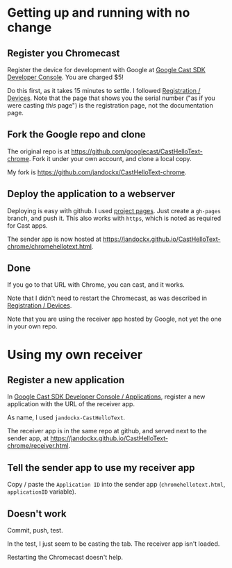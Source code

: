 # Getting up and running with no change



## Register you Chromecast

Register the device for development with Google at
[Google Cast SDK Developer Console]. You are charged $5!

Do this first, as it takes 15 minutes to settle.
I followed [Registration / Devices]. Note that
the page that shows you the serial number ("as if you were casting *this* page") is the registration page,
not the documentation page.



## Fork the Google repo and clone

The original repo is at <https://github.com/googlecast/CastHelloText-chrome>. Fork it under your own account,
and clone a local copy.

My fork is <https://github.com/jandockx/CastHelloText-chrome>.



## Deploy the application to a webserver

Deploying is easy with github. I used
[project pages](https://help.github.com/articles/user-organization-and-project-pages/).
Just create a `gh-pages` branch, and push it. This also works with `https`, which is noted as required for Cast apps.

The sender app is now hosted at <https://jandockx.github.io/CastHelloText-chrome/chromehellotext.html>.



## Done

If you go to that URL with Chrome, you can cast, and it works.

Note that I didn't need to restart the Chromecast, as was described in
[Registration / Devices].

Note that you are using the receiver app hosted by Google, not yet the one in your own repo.





# Using my own receiver



## Register a new application

In [Google Cast SDK Developer Console / Applications], register a new application with the URL of the receiver app.

As name, I used `jandockx-CastHelloText`.

The receiver app is in the same repo at github, and served next to the sender app, at
<https://jandockx.github.io/CastHelloText-chrome/receiver.html>.



## Tell the sender app to use my receiver app

Copy / paste the `Application ID` into the sender app (`chromehellotext.html`, `applicationID` variable).



## Doesn't work

Commit, push, test.

In the test, I just seem to be casting the tab. The receiver app isn't loaded.

Restarting the Chromecast doesn't help.










[Google Cast SDK Developer Console]: https://cast.google.com/publish/#/overview
[Google Cast SDK Developer Console / Applications]: https://cast.google.com/publish/#/applications
[Registration / Devices]: https://developers.google.com/cast/docs/registration#RegisterDevice



